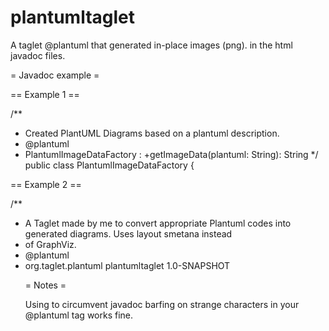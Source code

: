 # plantumltaglet

A taglet @plantuml that generated in-place images (png). in the html javadoc files.

= Javadoc example =

== Example 1 ==

/**
 * Created PlantUML Diagrams based on a plantuml description.
 * @plantuml
 * PlantumlImageDataFactory : +getImageData(plantuml: String): String
 */
public class PlantumlImageDataFactory {

== Example 2 ==

/**
 * A Taglet made by me to convert appropriate Plantuml codes into generated diagrams. Uses layout smetana instead
 * of GraphViz.
 * @plantuml
 * <!--
 * interface Taglet
 * class PlantumlTaglet
 * Taglet <|.. PlantumlTaglet
 * class Location
 * Taglet : +getAllowedLocations(): Set<Location>
 * Location o-left- Taglet
 * PlantumlImageDataFactory o-left- PlantumlTaglet
 * PlantumlImageDataFactory :  + {static} getImageData(plantuml: String): String
 * -->
 * @see <a href="https://mnlipp.github.io/jdrupes-taglets/plantuml-taglet/javadoc/index.html">PlantUML Taglet</a>
 */
public class PlantumlTaglet implements Taglet {

= Creating javadoc example =

This generates javadoc for class PlantumlTaglet.

javadoc -taglet org.taglet.plantuml.PlantumlTaglet -tagletpath /Users/m.vanleunen/git/plantumltaglet/target/plantumltaglet-1.0-SNAPSHOT-jar-with-dependencies.jar  /Users/m.vanleunen/git/plantumltaglet/src/main/java/org/taglet/plantuml/PlantumlTaglet.java

= With maven integration =

mvn javadoc:javadoc

Generates javadoc into the usual place: target/site/apidocs. Access it by opening target/site/apidocs/index.html

Attention: it means you should have this artifact in your maven .m2/repository map somewhere, otherwise it cannot find 
the custom taglet.

Just add the custom taglet to your maven-javadoc-plugin in your pom.xml, like so:
      <plugin>
        <groupId>org.apache.maven.plugins</groupId>
        <artifactId>maven-javadoc-plugin</artifactId>
        <version>3.6.0</version>
        <configuration>
          <taglet>org.taglet.plantuml.PlantumlTaglet</taglet>
          <!-- <tagletpath>/path/to/taglet.jar</tagletpath> -->
          <tagletArtifact>
            <groupId>org.taglet.plantuml</groupId>
            <artifactId>plantumltaglet</artifactId>
            <version>1.0-SNAPSHOT</version>
          </tagletArtifact>
        </configuration>
      </plugin>

= Notes =

Using <!-- and --> to circumvent javadoc barfing on strange characters in your @plantuml tag works fine.
